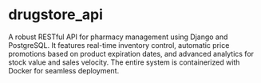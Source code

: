 # drugstore_api
A robust RESTful API for pharmacy management using Django and PostgreSQL. It features real-time inventory control, automatic price promotions based on product expiration dates, and advanced analytics for stock value and sales velocity. The entire system is containerized with Docker for seamless deployment.
